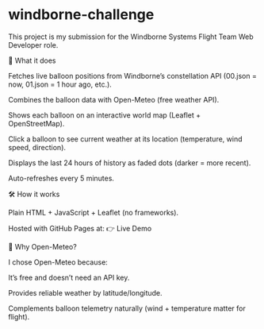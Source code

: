 # windborne-challenge

This project is my submission for the Windborne Systems Flight Team Web Developer role.

🚀 What it does

Fetches live balloon positions from Windborne’s constellation API (00.json = now, 01.json = 1 hour ago, etc.).

Combines the balloon data with Open-Meteo (free weather API).

Shows each balloon on an interactive world map (Leaflet + OpenStreetMap).

Click a balloon to see current weather at its location (temperature, wind speed, direction).

Displays the last 24 hours of history as faded dots (darker = more recent).

Auto-refreshes every 5 minutes.

🛠 How it works

Plain HTML + JavaScript + Leaflet (no frameworks).

Hosted with GitHub Pages at:
👉 Live Demo

📡 Why Open-Meteo?

I chose Open-Meteo because:

It’s free and doesn’t need an API key.

Provides reliable weather by latitude/longitude.

Complements balloon telemetry naturally (wind + temperature matter for flight).
